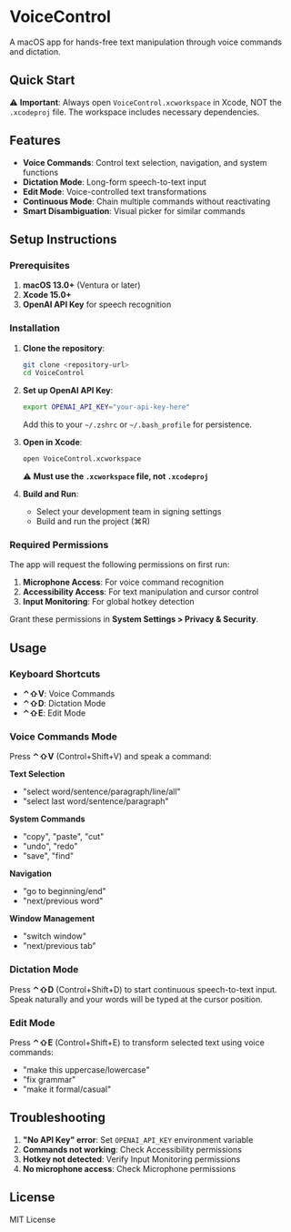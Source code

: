 # VoiceControl

A macOS app for hands-free text manipulation through voice commands and dictation.

## Quick Start

⚠️ **Important**: Always open `VoiceControl.xcworkspace` in Xcode, NOT the `.xcodeproj` file. The workspace includes necessary dependencies.

## Features

- **Voice Commands**: Control text selection, navigation, and system functions
- **Dictation Mode**: Long-form speech-to-text input
- **Edit Mode**: Voice-controlled text transformations
- **Continuous Mode**: Chain multiple commands without reactivating
- **Smart Disambiguation**: Visual picker for similar commands

## Setup Instructions

### Prerequisites
1. **macOS 13.0+** (Ventura or later)
2. **Xcode 15.0+** 
3. **OpenAI API Key** for speech recognition

### Installation

1. **Clone the repository**:
   ```bash
   git clone <repository-url>
   cd VoiceControl
   ```

2. **Set up OpenAI API Key**:
   ```bash
   export OPENAI_API_KEY="your-api-key-here"
   ```
   
   Add this to your `~/.zshrc` or `~/.bash_profile` for persistence.

3. **Open in Xcode**:
   ```bash
   open VoiceControl.xcworkspace
   ```
   
   ⚠️ **Must use the `.xcworkspace` file, not `.xcodeproj`**

4. **Build and Run**:
   - Select your development team in signing settings
   - Build and run the project (⌘R)

### Required Permissions

The app will request the following permissions on first run:

1. **Microphone Access**: For voice command recognition
2. **Accessibility Access**: For text manipulation and cursor control
3. **Input Monitoring**: For global hotkey detection

Grant these permissions in **System Settings > Privacy & Security**.

## Usage

### Keyboard Shortcuts

- **⌃⇧V**: Voice Commands
- **⌃⇧D**: Dictation Mode
- **⌃⇧E**: Edit Mode

### Voice Commands Mode

Press **⌃⇧V** (Control+Shift+V) and speak a command:

**Text Selection**
- "select word/sentence/paragraph/line/all"
- "select last word/sentence/paragraph"

**System Commands**
- "copy", "paste", "cut"
- "undo", "redo"
- "save", "find"

**Navigation**
- "go to beginning/end"
- "next/previous word"

**Window Management**
- "switch window"
- "next/previous tab"

### Dictation Mode

Press **⌃⇧D** (Control+Shift+D) to start continuous speech-to-text input. Speak naturally and your words will be typed at the cursor position.

### Edit Mode

Press **⌃⇧E** (Control+Shift+E) to transform selected text using voice commands:
- "make this uppercase/lowercase"
- "fix grammar"
- "make it formal/casual"


## Troubleshooting

1. **"No API Key" error**: Set `OPENAI_API_KEY` environment variable
2. **Commands not working**: Check Accessibility permissions
3. **Hotkey not detected**: Verify Input Monitoring permissions
4. **No microphone access**: Check Microphone permissions

## License

MIT License